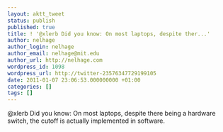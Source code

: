 ```yaml
---
layout: aktt_tweet
status: publish
published: true
title: ! '@xlerb Did you know: On most laptops, despite ther...'
author: nelhage
author_login: nelhage
author_email: nelhage@mit.edu
author_url: http://nelhage.com
wordpress_id: 1098
wordpress_url: http://twitter-23576347729199105
date: 2011-01-07 23:06:53.000000000 +01:00
categories: []
tags: []
---
```

@xlerb Did you know: On most laptops, despite there being a hardware switch, the cutoff is actually implemented in software.
